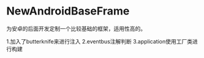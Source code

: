 # NewAndroidBaseFrame
为安卓的后面开发定制一个比较基础的框架，适用性高的。



1.加入了butterknife来进行注入
2.eventbus注解判断
3.application使用工厂类进行构建